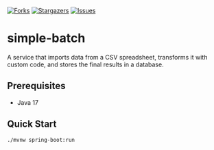  [![Forks][forks-shield]][forks-url]
 [![Stargazers][stars-shield]][stars-url]
 [![Issues][issues-shield]][issues-url]
 
# simple-batch

A service that imports data from a CSV spreadsheet,
transforms it with custom code, and stores the final results in a database.

 ## Prerequisites

- Java 17

 ## Quick Start

```batch
./mvnw spring-boot:run
```

 <!-- MARKDOWN LINKS & IMAGES -->
 <!-- https://www.markdownguide.org/basic-syntax/#reference-style-links -->
 [forks-shield]: https://img.shields.io/github/forks/dashaun-project-catalog/simple-batch.svg?style=for-the-badge
 [forks-url]: https://github.com/dashaun-project-catalog/simple-batch/forks
 [stars-shield]: https://img.shields.io/github/stars/dashaun-project-catalog/simple-batch.svg?style=for-the-badge
 [stars-url]: https://github.com/dashaun-project-catalog/simple-batch/stargazers
 [issues-shield]: https://img.shields.io/github/issues/dashaun-project-catalog/simple-batch.svg?style=for-the-badge
 [issues-url]: https://github.com/dashaun-project-catalog/simple-batch/issues